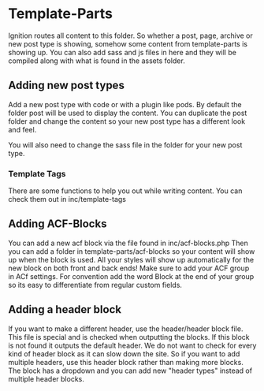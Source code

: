 # Template-Parts
Ignition routes all content to this folder. So whether a post, page, archive or new post type is showing, somehow some content from template-parts is showing up.
You can also add sass and js files in here and they will be compiled along with what is found in the assets folder.

## Adding new post types
Add a new post type with code or with a plugin like pods. By default the folder post will be used to display the content.
You can duplicate the post folder and change the content so your new post type has a different look and feel. 

You will also need to change the sass file in the folder for your new post type.

### Template Tags
There are some functions to help you out while writing content.
You can check them out in inc/template-tags



## Adding ACF-Blocks
You can add a new acf block via the file found in inc/acf-blocks.php
Then you can add a folder in template-parts/acf-blocks so your content will show up when the block is used.
All your styles will show up automatically for the new block on both front and back ends!
Make sure to add your ACF group in ACf settings. For convention add the word Block at the end of your group so its easy to differentiate from regular custom fields.

## Adding a header block
If you want to make a different header, use the header/header block file. This file is special and is checked when outputting the blocks. If this block is not found it outputs the default header.
We do not want to check for every kind of header block as it can slow down the site.
So if you want to add multiple headers, use this header block rather than making more blocks. The block has a dropdown and you can add new "header types" instead of multiple header blocks.


